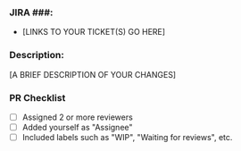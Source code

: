 ### JIRA ###:

- [LINKS TO YOUR TICKET(S) GO HERE]

### Description:

[A BRIEF DESCRIPTION OF YOUR CHANGES]

### PR Checklist

- [ ] Assigned 2 or more reviewers
- [ ] Added yourself as "Assignee"
- [ ] Included labels such as "WIP", "Waiting for reviews", etc.
